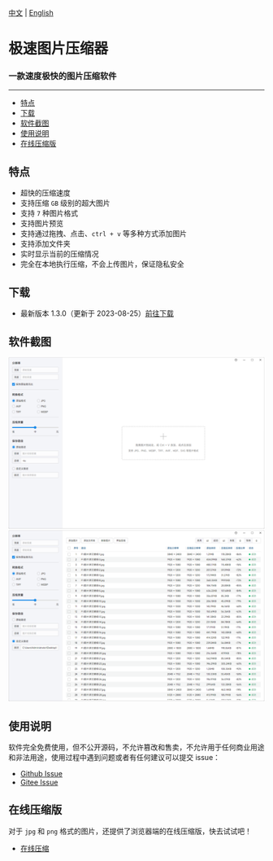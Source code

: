 [中文](README.md) | [English](README.en.md)

# 极速图片压缩器
### 一款速度极快的图片压缩软件

<hr>

- [特点](#feature)
- [下载](#download)
- [软件截图](#screenshot)
- [使用说明](#explain)
- [在线压缩版](#online)



<h2 id="#feature">特点</h2>

- 超快的压缩速度
- 支持压缩 `GB` 级别的超大图片
- 支持 `7` 种图片格式
- 支持图片预览
- 支持通过拖拽、点击、`ctrl + v` 等多种方式添加图片
- 支持添加文件夹
- 实时显示当前的压缩情况
- 完全在本地执行压缩，不会上传图片，保证隐私安全


<h2 id="#download">下载</h2>

- 最新版本 1.3.0（更新于 2023-08-25）[前往下载](https://www.ticompressor.com/online/)
    

<h2 id="#screenshot">软件截图</h2>

![截图](screenshot/1.png)
![截图](screenshot/2.png)


<h2 id="#explain">使用说明</h2>

软件完全免费使用，但不公开源码，不允许篡改和售卖，不允许用于任何商业用途和非法用途，使用过程中遇到问题或者有任何建议可以提交 issue：

- [Github Issue](https://github.com/Dreamer365/topspeed-image-compressor/issues)
- [Gitee Issue](https://gitee.com/dreamer365/topspeed-image-compressor/issues)


<h2 id="#online">在线压缩版</h2>

对于 `jpg` 和 `png` 格式的图片，还提供了浏览器端的在线压缩版，快去试试吧！

- [在线压缩](https://www.ticompressor.com/online/)
